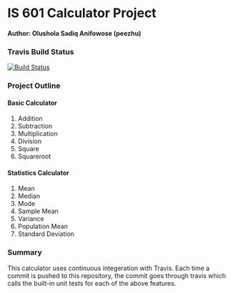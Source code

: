 # IS 601 Calculator Project
#### Author: Olushola Sadiq Anifowose (peezhu)

### Travis Build Status

[![Build Status](https://travis-ci.com/peezhu/CalculatorP2.svg?branch=master)](https://travis-ci.com/github/peezhu/CalculatorP2)


### Project Outline
#### Basic Calculator
1. Addition
2. Subtraction
3. Multiplication
4. Division
5. Square
6. Squareroot

#### Statistics Calculator
1. Mean
2. Median
3. Mode
4. Sample Mean
5. Variance
6. Population Mean
7. Standard Deviation


### Summary
This calculator uses continuous integeration with Travis.  Each time a commit is pushed to this repository, the commit goes through
travis which calls the built-in unit tests for each of the above features.